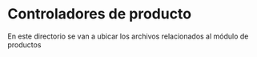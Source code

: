 # Controladores de producto
En este directorio se van a ubicar los archivos relacionados al módulo de productos
